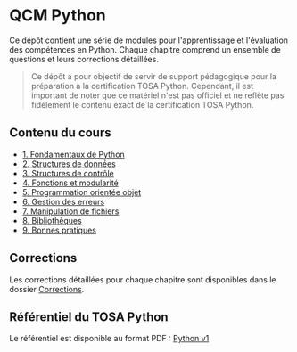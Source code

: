 # QCM Python

Ce dépôt contient une série de modules pour l'apprentissage et l'évaluation des compétences en Python. Chaque chapitre comprend un ensemble de questions et leurs corrections détaillées.

> Ce dépôt a pour objectif de servir de support pédagogique pour la préparation à la certification TOSA Python. Cependant, il est important de noter que ce matériel n'est pas officiel et ne reflète pas fidèlement le contenu exact de la certification TOSA Python.

## Contenu du cours

- [1. Fondamentaux de Python](1_fondamentaux.md)
- [2. Structures de données](2_structure_donnée.md)
- [3. Structures de contrôle](3_structures_controle.md)
- [4. Fonctions et modularité](4_fonctions_modularite.md)
- [5. Programmation orientée objet](5_programmation_objet.md)
- [6. Gestion des erreurs](6_gestion_erreurs.md)
- [7. Manipulation de fichiers](7_manipulation_fichiers.md)
- [8. Bibliothèques](8_bibliotheques.md)
- [9. Bonnes pratiques](9_bonnes_pratiques.md)

## Corrections

Les corrections détaillées pour chaque chapitre sont disponibles dans le dossier [Corrections](Corrections/).

## Référentiel du TOSA Python

Le référentiel est disponible au format PDF : [Python v1](pythonv1.pdf)
